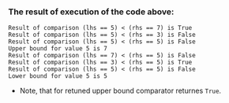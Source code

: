 ### The result of execution of the code above:
```
Result of comparison (lhs == 5) < (rhs == 7) is True
Result of comparison (lhs == 5) < (rhs == 3) is False
Result of comparison (lhs == 5) < (rhs == 5) is False
Upper bound for value 5 is 7
Result of comparison (lhs == 7) < (rhs == 5) is False
Result of comparison (lhs == 3) < (rhs == 5) is True
Result of comparison (lhs == 5) < (rhs == 5) is False
Lower bound for value 5 is 5
```

- Note, that for retuned upper bound comparator returnes `True`. 